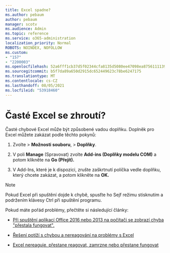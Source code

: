 ```yaml
---
title: Excel spadne?
ms.author: pebaum
author: pebaum
manager: scotv
ms.audience: Admin
ms.topic: reference
ms.service: o365-administration
localization_priority: Normal
ROBOTS: NOINDEX, NOFOLLOW
ms.custom:
- "157"
- "2200003"
ms.openlocfilehash: 52a6fff1cb37d5f02344cfa8135d5080ee47098ea87561111390acaf4201b30d
ms.sourcegitcommit: b5f7da89a650d2915dc652449623c78be6247175
ms.translationtype: MT
ms.contentlocale: cs-CZ
ms.lasthandoff: 08/05/2021
ms.locfileid: "53918460"
---
```

# <a name="frequent-excel-crashes"></a>Časté Excel se zhroutí?

Časté chybové Excel může být způsobené vadou doplňku. Doplněk pro Excel můžete zakázat podle těchto pokynů:
  
1. Zvolte  \> **Možnosti souboru**, \> **Doplňky**.

2. V poli **Manage** (Spravovat) zvolte **Add-ins (Doplňky modelu COM)** a potom klikněte na **Go (Přejít).**

3. V Add-Ins, které je k dispozici, zrušte zaškrtnutí políčka vedle doplňku, který chcete zakázat, a potom klikněte na **OK.**

> [!NOTE]
> Pokud Excel při spuštění dojde k chybě, spusťte ho Sejf režimu stisknutím a podržením klávesy Ctrl při spuštění programu.
  
Pokud máte pořád problémy, přečtěte si následující články:
  
- [Při spuštění aplikací Office 2016 nebo 2013 na počítači se zobrazí chyba "přestala fungovat".](https://support.office.com/article/52bd7985-4e99-4a35-84c8-2d9b8301a2fa.aspx)

- [Řešení potíží s chybou a nereagování na problémy s Excel](https://support.microsoft.com/help/2758592/how-to-troubleshoot-crashing-and-not-responding-issues-with-excel)

- [Excel nereaguje, přestane reagovat, zamrzne nebo přestane fungovat](https://support.office.com/article/37e7d3c9-9e84-40bf-a805-4ca6853a1ff4.aspx)
